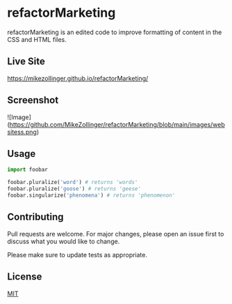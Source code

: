 # refactorMarketing

refactorMarketing is an edited code to improve formatting of content in the CSS and HTML files.

## Live Site

https://mikezollinger.github.io/refactorMarketing/

## Screenshot

![Image]\(https://github.com/MikeZollinger/refactorMarketing/blob/main/images/websitess.png)

## Usage

```python
import foobar

foobar.pluralize('word') # returns 'words'
foobar.pluralize('goose') # returns 'geese'
foobar.singularize('phenomena') # returns 'phenomenon'
```

## Contributing
Pull requests are welcome. For major changes, please open an issue first to discuss what you would like to change.

Please make sure to update tests as appropriate.

## License
[MIT](https://choosealicense.com/licenses/mit/)
